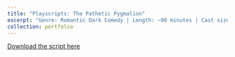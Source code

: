 ```yaml
---
title: "Playscripts: The Pathetic Pygmalion"
excerpt: "Genre: Romantic Dark Comedy | Length: ~90 minutes | Cast size: 2 | Age Appropriateness: 18 and up"
collection: portfolio
---
```


<a href = "http://chengguo2000.github.io/files/Portfolio/ChengGuo_Play-Ideas.docx">Download the script here</a>
